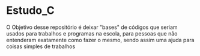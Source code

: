 # Estudo_C

O Objetivo desse repositório é deixar "bases" de códigos que seriam usados para trabalhos e programas na escola, para pessoas que não entenderam exatamente como fazer o mesmo, sendo assim uma ajuda para coisas simples de trabalhos
